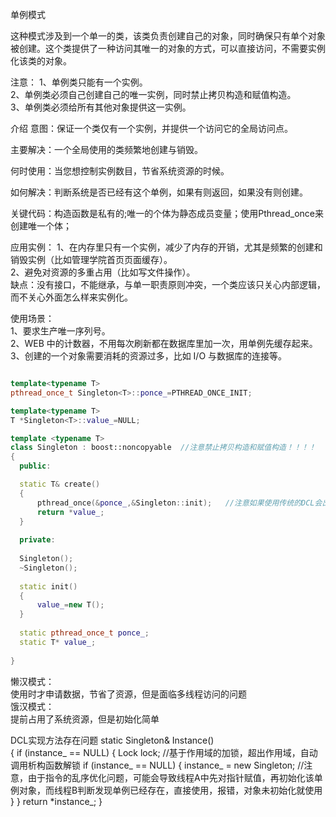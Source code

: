 
单例模式  

这种模式涉及到一个单一的类，该类负责创建自己的对象，同时确保只有单个对象被创建。这个类提供了一种访问其唯一的对象的方式，可以直接访问，不需要实例化该类的对象。  

注意：
1、单例类只能有一个实例。    
2、单例类必须自己创建自己的唯一实例，同时禁止拷贝构造和赋值构造。    
3、单例类必须给所有其他对象提供这一实例。    

介绍
意图：保证一个类仅有一个实例，并提供一个访问它的全局访问点。  

主要解决：一个全局使用的类频繁地创建与销毁。  

何时使用：当您想控制实例数目，节省系统资源的时候。    

如何解决：判断系统是否已经有这个单例，如果有则返回，如果没有则创建。    

关键代码：构造函数是私有的;唯一的个体为静态成员变量；使用Pthread_once来创建唯一个体；      

应用实例：
1、在内存里只有一个实例，减少了内存的开销，尤其是频繁的创建和销毁实例（比如管理学院首页页面缓存）。  
2、避免对资源的多重占用（比如写文件操作）。  
缺点：没有接口，不能继承，与单一职责原则冲突，一个类应该只关心内部逻辑，而不关心外面怎么样来实例化。  

使用场景：  
1、要求生产唯一序列号。  
2、WEB 中的计数器，不用每次刷新都在数据库里加一次，用单例先缓存起来。  
3、创建的一个对象需要消耗的资源过多，比如 I/O 与数据库的连接等。  

```c++

template<typename T>
pthread_once_t Singleton<T>::ponce_=PTHREAD_ONCE_INIT;

template<typename T>
T *Singleton<T>::value_=NULL;

template <typename T>
class Singleton : boost::noncopyable  //注意禁止拷贝构造和赋值构造！！！！
{
  public:

  static T& create()
  {
      pthread_once(&ponce_,&Singleton::init);   //注意如果使用传统的DCL会出现问题，c++11提供了一些新的方法
      return *value_; 
  }
  
  private:
  
  Singleton();
  ~Singleton();
  
  static init()
  {
      value_=new T();
  }
  
  static pthread_once_t ponce_;
  static T* value_;
  
}
```

懒汉模式：  
使用时才申请数据，节省了资源，但是面临多线程访问的问题  
饿汉模式：  
提前占用了系统资源，但是初始化简单  

DCL实现方法存在问题
static Singleton& Instance()  
{
    if (instance_ == NULL) 
    {
        Lock lock; //基于作用域的加锁，超出作用域，自动调用析构函数解锁
        if (instance_ == NULL)
        {
              instance_ = new Singleton;   //注意，由于指令的乱序优化问题，可能会导致线程A中先对指针赋值，再初始化该单例对象，而线程B判断发现单例已经存在，直接使用，报错，对象未初始化就使用 
        }
    }
    return *instance_;
}
